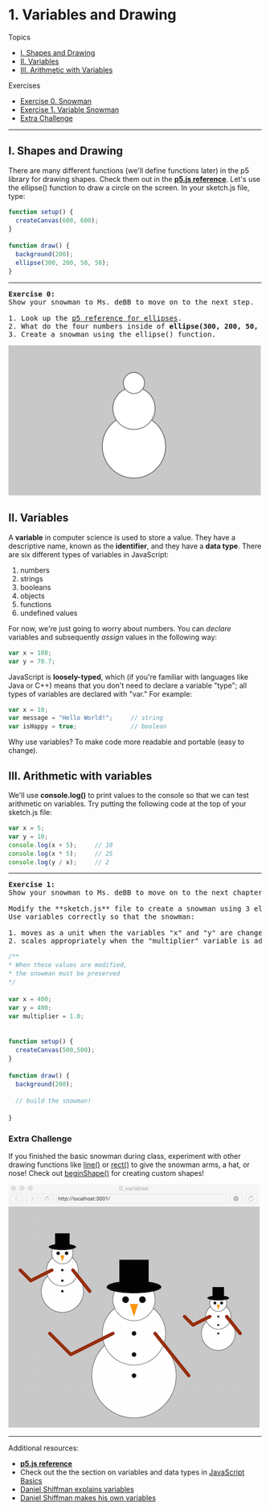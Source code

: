 # 1. Variables and Drawing

Topics
* [I. Shapes and Drawing](#shapes-and-drawing)
* [II. Variables](#variables)
* [III. Arithmetic with Variables](#arithmetic-with-variables)

Exercises
* [Exercise 0. Snowman](#ex0)
* [Exercise 1. Variable Snowman](#ex1)
* [Extra Challenge](#extra-challenge)

---

## I. Shapes and Drawing
There are many different functions (we'll define functions later) in the p5 library for drawing shapes. Check them out in the [**p5.js reference**](http://p5js.org/reference/). Let's use the ellipse() function to draw a circle on the screen. In your sketch.js file, type:

```javascript
function setup() {
  createCanvas(600, 600);
}

function draw() {
  background(200);
  ellipse(300, 200, 50, 50);
}
```
---

<a name="ex0"></a>
<pre>
<b>Exercise 0:</b>
Show your snowman to Ms. deBB to move on to the next step.

1. Look up the <a href="https://p5js.org/reference/">p5 reference for ellipses</a>.
2. What do the four numbers inside of <b>ellipse(300, 200, 50, 50);</b> represent?
3. Create a snowman using the ellipse() function.
</pre>

  ![alt text](images/snow0.png)

## II. Variables

A **variable** in computer science is used to store a value. They have a descriptive name, known as the **identifier**, and they have a **data type**. There are six different types of variables in JavaScript:
  1. numbers
  2. strings
  3. booleans
  4. objects
  5. functions
  6. undefined values

For now, we're just going to worry about numbers. You can *declare* variables and subsequently *assign* values in the following way:

```JavaScript
var x = 100;
var y = 70.7;                
```

JavaScript is **loosely-typed**, which (if you're familiar with languages like Java or C++) means that you don't need to declare a variable "type"; all types of variables are declared with "var." For example:

```JavaScript
var x = 10;
var message = "Hello World!";     // string
var isHappy = true;               // boolean
```

Why use variables? To make code more readable and portable (easy to change).


## III. Arithmetic with variables

We'll use **console.log()** to print values to the console so that we can test arithmetic on variables. Try putting the following code at the top of your sketch.js file:

```JavaScript
var x = 5;
var y = 10;
console.log(x + 5);     // 10
console.log(x * 5);     // 25
console.log(y / x);     // 2
```

---

<a name="ex1"></a>
<pre>
<b>Exercise 1:</b>
Show your snowman to Ms. deBB to move on to the next chapter.

Modify the **sketch.js** file to create a snowman using 3 ellipses, <em>only this time using variables.</em>
Use variables correctly so that the snowman:

1. moves as a unit when the variables "x" and "y" are changed
2. scales appropriately when the "multiplier" variable is adjusted
</pre>

```javascript
/**
* When these values are modified,
* the snowman must be preserved
*/

var x = 400;
var y = 400;
var multiplier = 1.0;


function setup() {
  createCanvas(500,500);
}

function draw() {
  background(200);

  // build the snowman!

}
```

### Extra Challenge

If you finished the basic snowman during class, experiment with other drawing functions like [line()](https://p5js.org/reference/#/p5/line) or [rect()](https://p5js.org/reference/#/p5/rect) to give the snowman arms, a hat, or nose! Check out [beginShape()](https://p5js.org/reference/#/p5/beginShape) for creating custom shapes!

![alt text](images/snowmen.png)

---
Additional resources:  
* [**p5.js reference**](http://p5js.org/reference/)
* Check out the the section on variables and data types in [JavaScript Basics](https://github.com/robynitp/networkedmedia/wiki/Javascript-Basics)
* [Daniel Shiffman explains variables](https://www.youtube.com/watch?v=RnS0YNuLfQQ)
* [Daniel Shiffman makes his own variables](https://www.youtube.com/watch?v=Bn_B3T_Vbxs)
